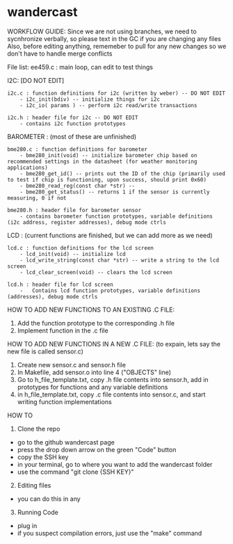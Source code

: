 # wandercast

WORKFLOW GUIDE:
Since we are not using branches, we need to sycnhronize verbally, so please text in the GC if you are changing any files
Also, before editing anything, rememeber to pull for any new changes so we don't have to handle merge conflicts

File list:
ee459.c : main loop, can edit to test things

I2C: [DO NOT EDIT]

    i2c.c : function definitions for i2c (written by weber) -- DO NOT EDIT
        - i2c_init(bdiv) -- initialize things for i2c
        - i2c_io( params ) -- perform i2c read/write transactions

    i2c.h : header file for i2c -- DO NOT EDIT
        - contains i2c function prototypes

BAROMETER : (most of these are unfinished)

    bme280.c : function definitions for barometer
        - bme280_init(void) -- initialize barometer chip based on recommended settings in the datasheet (for weather monitoring applications)
        - bme280_get_id() -- prints out the ID of the chip (primarily used to test if chip is functioning, upon success, should print 0x60)
        - bme280_read_reg(const char *str) -- 
        - bme280_get_status() -- returns 1 if the sensor is currently measuring, 0 if not

    bme280.h : header file for barometer sensor
        - contains barometer function prototypes, variable definitions (i2c address, register addresses), debug mode ctrls

LCD : (current functions are finished, but we can add more as we need)

    lcd.c : function definitions for the lcd screen
        - lcd_init(void) -- initialize lcd 
        - lcd_write_string(const char *str) -- write a string to the lcd screen
        - lcd_clear_screen(void) -- clears the lcd screen

    lcd.h : header file for lcd screen
        -   Contains lcd function prototypes, variable definitions (addresses), debug mode ctrls


HOW TO ADD NEW FUNCTIONS TO AN EXISTING .C FILE:
1. Add the function prototype to the corresponding .h file
2. Implement function in the .c file

HOW TO ADD NEW FUNCTIONS IN A NEW .C FILE:
(to expain, lets say the new file is called sensor.c)
1. Create new sensor.c and sensor.h file 
2. In Makefile, add sensor.o into line 4 ("OBJECTS" line)
3. Go to h_file_template.txt, copy .h file contents into sensor.h, add in prototypes for functions and any variable definitions
4. in h_file_template.txt, copy .c file contents into sensor.c, and start writing function implementations

HOW TO 
1. Clone the repo
- go to the github wandercast page 
- press the drop down arrow on the green "Code" button
- copy the SSH key
- in your terminal, go to where you want to add the wandercast folder
- use the command "git clone {SSH KEY}"

2. Editing files
- you can do this in any 

3. Running Code
- plug in 
- if you suspect compilation errors, just use the "make" command